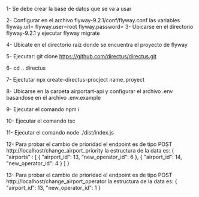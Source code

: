 1- Se debe crear la base de datos  que se va a usar

2- Configurar en el archivo flyway-9.2.1/conf/flyway.conf las variables
  flyway.url=
  flyway.user=root
  flyway.password=
3- Ubicarse en el directorio flyway-9.2.1 y ejecutar flyway migrate

4- Ubicate en el directorio raiz donde se encuentra el proyecto de flyway

5- Ejecutar: git clone https://github.com/directus/directus.git

6- cd .. directus

7- Ejectutar npx create-directus-procject name_proyect

8- Ubicarse en la carpeta airportart-api y configurar el archivo .env basandose en el archivo .env.example

9- Ejecutar el comando npm i

10- Ejecutar el comando tsc

11- Ejecutar el comando node ./dist/index.js 

12- Para probar el cambio de prioridad el endpoint es de tipo POST http://localhost/change_airport_priority
    la estructura de la data es:
        {
            "airports" : [
                {
                    "airport_id": 13, 
                    "new_operator_id": 6
                },
                {
                    "airport_id": 14, 
                    "new_operator_id": 4
                }
            ]
        }

13- Para probar el cambio de prioridad el endpoint es de tipo POST http://localhost/change_airport_operator
    la estructura de la data es:
        {
            "airport_id": 13, 
            "new_operator_id": 1
        }
